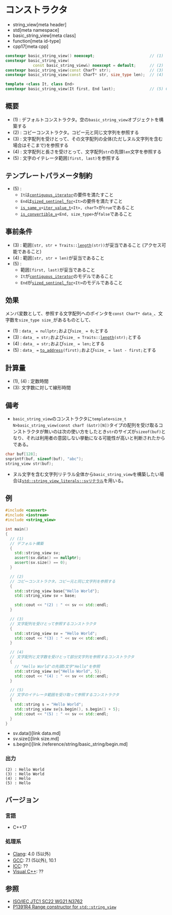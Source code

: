 # コンストラクタ
* string_view[meta header]
* std[meta namespace]
* basic_string_view[meta class]
* function[meta id-type]
* cpp17[meta cpp]

```cpp
constexpr basic_string_view() noexcept;                        // (1)
constexpr basic_string_view(
            const basic_string_view&) noexcept = default;      // (2)
constexpr basic_string_view(const CharT* str);                 // (3)
constexpr basic_string_view(const CharT* str, size_type len);  // (4)

template <class It, class End>
constexpr basic_string_view(It first, End last);               // (5) C++20
```

## 概要
- (1) : デフォルトコンストラクタ。空の`basic_string_view`オブジェクトを構築する
- (2) : コピーコンストラクタ。コピー元と同じ文字列を参照する
- (3) : 文字配列を受けとって、その文字配列の全体(ただしヌル文字列を含む場合はそこまで)を参照する
- (4) : 文字配列と長さを受けとって、文字配列`str`の先頭`len`文字を参照する
- (5) : 文字のイテレータ範囲`[first, last)`を参照する


## テンプレートパラメータ制約
- (5) :
    - `It`は[`contiguous_iterator`](/reference/iterator/contiguous_iterator.md)の要件を満たすこと
    - `End`は[`sized_sentinel_for`](/reference/iterator/sized_sentinel_for.md)`<It>`の要件を満たすこと
    - [`is_same_v`](/reference/type_traits/is_same.md)`<`[`iter_value_t`](/reference/iterator/iter_value_t.md)`<It>, charT>`が`true`であること
    - [`is_convertible_v`](/reference/type_traits/is_convertible.md)`<End, size_type>`が`false`であること


## 事前条件
- (3) : 範囲`[str, str + Traits::`[`length`](/reference/string/char_traits/length.md)`(str))`が妥当であること (アクセス可能であること)
- (4) : 範囲`[str, str + len)`が妥当であること
- (5) :
    - 範囲`[first, last)`が妥当であること
    - `It`が[`contiguous_iterator`](/reference/iterator/contiguous_iterator.md)のモデルであること
    - `End`が[`sized_sentinel_for`](/reference/iterator/sized_sentinel_for.md)`<It>`のモデルであること


## 効果
メンバ変数として、参照する文字配列へのポインタを`const CharT* data_`、文字数を`size_type size_`があるものとして、

- (1) : `data_ = nullptr;`および`size_ = 0;`とする
- (3) : `data_ = str;`および`size_ = Traits::`[`length`](/reference/string/char_traits/length.md)`(str);`とする
- (4) : `data_ = str;`および`size_ = len;`とする
- (5) : `data_ =` [`to_address`](/reference/memory/to_address.md)`(first);`および`size_ = last - first;`とする


## 計算量
- (1), (4) : 定数時間
- (3): 文字数に対して線形時間

## 備考
- `basic_string_view`のコンストラクタに`template<size_t N>basic_string_view(const charT (&str)[N])`タイプの配列を受け取るコンストラクタが無いのは次の使い方をしたとき`str`のサイズが`sizeof(buf)`となり、それは利用者の意図しない挙動になる可能性が高いと判断されたからである。

```cpp example
char buf[128];
snprintf(buf, sizeof(buf), "abc");
string_view str(buf);
```

- ヌル文字を含む文字列リテラル全体から`basic_string_view`を構築したい場合は[`std::string_view_literals::svリテラル`](op_sv.html)を用いる。


## 例
```cpp example
#include <cassert>
#include <iostream>
#include <string_view>

int main()
{
  // (1)
  // デフォルト構築
  {
    std::string_view sv;
    assert(sv.data() == nullptr);
    assert(sv.size() == 0);
  }

  // (2)
  // コピーコンストラクタ。コピー元と同じ文字列を参照する
  {
    std::string_view base{"Hello World"};
    std::string_view sv = base;

    std::cout << "(2) : " << sv << std::endl;
  }

  // (3)
  // 文字配列を受けとって参照するコンストラクタ
  {
    std::string_view sv = "Hello World";
    std::cout << "(3) : " << sv << std::endl;
  }

  // (4)
  // 文字配列と文字数を受けとって部分文字列を参照するコンストラクタ
  {
    // "Hello World"の先頭5文字"Hello"を参照
    std::string_view sv{"Hello World", 5};
    std::cout << "(4) : " << sv << std::endl;
  }

  // (5)
  // 文字のイテレータ範囲を受け取って参照するコンストラクタ
  {
    std::string s = "Hello World";
    std::string_view sv{s.begin(), s.begin() + 5};
    std::cout << "(5) : " << sv << std::endl;
  }
}
```
* sv.data()[link data.md]
* sv.size()[link size.md]
* s.begin()[link /reference/string/basic_string/begin.md]

### 出力
```
(2) : Hello World
(3) : Hello World
(4) : Hello
(5) : Hello
```

## バージョン
### 言語
- C++17

### 処理系
- [Clang](/implementation.md#clang): 4.0 (5以外)
- [GCC](/implementation.md#gcc): 7.1 (5以外), 10.1
- [ICC](/implementation.md#icc): ??
- [Visual C++](/implementation.md#visual_cpp): ??

## 参照
- [ISO/IEC JTC1 SC22 WG21 N3762](http://www.open-std.org/jtc1/sc22/wg21/docs/papers/2013/n3762.html#avoid-strlen)
- [P1391R4 Range constructor for `std::string_view`](http://www.open-std.org/jtc1/sc22/wg21/docs/papers/2019/p1391r4.pdf)
